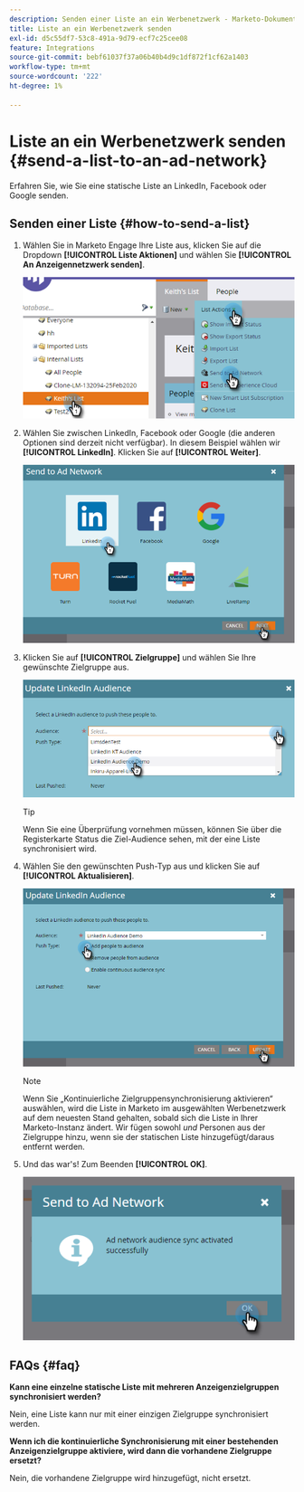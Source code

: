 ```yaml
---
description: Senden einer Liste an ein Werbenetzwerk - Marketo-Dokumente - Produktdokumentation
title: Liste an ein Werbenetzwerk senden
exl-id: d5c55df7-53c8-491a-9d79-ecf7c25cee08
feature: Integrations
source-git-commit: bebf61037f37a06b40b4d9c1df872f1cf62a1403
workflow-type: tm+mt
source-wordcount: '222'
ht-degree: 1%

---
```


# Liste an ein Werbenetzwerk senden {#send-a-list-to-an-ad-network}

Erfahren Sie, wie Sie eine statische Liste an LinkedIn, Facebook oder Google senden.

## Senden einer Liste {#how-to-send-a-list}

1. Wählen Sie in Marketo Engage Ihre Liste aus, klicken Sie auf die Dropdown **[!UICONTROL Liste Aktionen]** und wählen Sie **[!UICONTROL An Anzeigennetzwerk senden]**.

   ![](assets/send-a-list-to-an-ad-network-1.png)

1. Wählen Sie zwischen LinkedIn, Facebook oder Google (die anderen Optionen sind derzeit nicht verfügbar). In diesem Beispiel wählen wir **[!UICONTROL LinkedIn]**. Klicken Sie auf **[!UICONTROL Weiter]**.

   ![](assets/send-a-list-to-an-ad-network-2.png)

1. Klicken Sie auf **[!UICONTROL Zielgruppe]** und wählen Sie Ihre gewünschte Zielgruppe aus.

   ![](assets/send-a-list-to-an-ad-network-3.png)

   >[!TIP]
   >
   >Wenn Sie eine Überprüfung vornehmen müssen, können Sie über die Registerkarte Status die Ziel-Audience sehen, mit der eine Liste synchronisiert wird.

1. Wählen Sie den gewünschten Push-Typ aus und klicken Sie auf **[!UICONTROL Aktualisieren]**.

   ![](assets/send-a-list-to-an-ad-network-4.png)

   >[!NOTE]
   >
   >Wenn Sie „Kontinuierliche Zielgruppensynchronisierung aktivieren“ auswählen, wird die Liste in Marketo im ausgewählten Werbenetzwerk auf dem neuesten Stand gehalten, sobald sich die Liste in Ihrer Marketo-Instanz ändert. Wir fügen sowohl _und_ Personen aus der Zielgruppe hinzu, wenn sie der statischen Liste hinzugefügt/daraus entfernt werden.

1. Und das war&#39;s! Zum Beenden **[!UICONTROL OK]**.

   ![](assets/send-a-list-to-an-ad-network-5.png)

## FAQs {#faq}

**Kann eine einzelne statische Liste mit mehreren Anzeigenzielgruppen synchronisiert werden?**

Nein, eine Liste kann nur mit einer einzigen Zielgruppe synchronisiert werden.

**Wenn ich die kontinuierliche Synchronisierung mit einer bestehenden Anzeigenzielgruppe aktiviere, wird dann die vorhandene Zielgruppe ersetzt?**

Nein, die vorhandene Zielgruppe wird hinzugefügt, nicht ersetzt.
